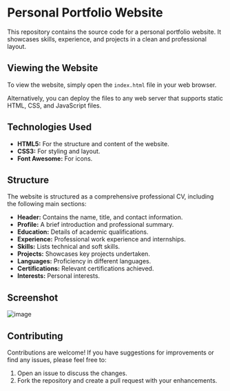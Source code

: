 # Personal Portfolio Website

This repository contains the source code for a personal portfolio website. It showcases skills, experience, and projects in a clean and professional layout.

## Viewing the Website

To view the website, simply open the `index.html` file in your web browser.

Alternatively, you can deploy the files to any web server that supports static HTML, CSS, and JavaScript files.

## Technologies Used

*   **HTML5:** For the structure and content of the website.
*   **CSS3:** For styling and layout.
*   **Font Awesome:** For icons.

## Structure

The website is structured as a comprehensive professional CV, including the following main sections:

*   **Header:** Contains the name, title, and contact information.
*   **Profile:** A brief introduction and professional summary.
*   **Education:** Details of academic qualifications.
*   **Experience:** Professional work experience and internships.
*   **Skills:** Lists technical and soft skills.
*   **Projects:** Showcases key projects undertaken.
*   **Languages:** Proficiency in different languages.
*   **Certifications:** Relevant certifications achieved.
*   **Interests:** Personal interests.

## Screenshot

![image](https://github.com/user-attachments/assets/fd31f16e-c0b9-407f-8cee-6e80be130677)

## Contributing

Contributions are welcome! If you have suggestions for improvements or find any issues, please feel free to:

1.  Open an issue to discuss the changes.
2.  Fork the repository and create a pull request with your enhancements.
